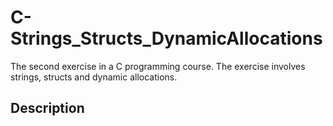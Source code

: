 # C-Strings_Structs_DynamicAllocations

The second exercise in a C programming course. 
The exercise involves strings, structs and dynamic allocations.

## Description
